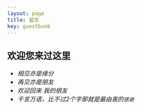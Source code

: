 ```yaml
---
layout: page
title: 留言
key: guestbook
---
```

**欢迎您来过这里**
--------------------------------
* *相见亦是缘分*
* *再见亦是朋友*
* *欢迎回来 我的朋友*
* *千言万语，比不过2个字那就是最由衷的`感谢`*



<!--定义留言填写板-->
<style type="text/css">
.ds-sync{
display:none !important;
}
</style>
<div class="ds-thread" data-order="desc" data-thread-key="{{ page.url }}" data-title="{{page.title}}" data-url="{{ site.production_url }}{{ page.url }}"></div>
<script type="text/javascript">
var duoshuoQuery = {short_name:"atpeach"};
	(function() {
		var ds = document.createElement('script');
		ds.type = 'text/javascript';ds.async = true;
		ds.src = (document.location.protocol == 'https:' ? 'https:' : 'http:') + '//static.duoshuo.com/embed.js';
		ds.charset = 'UTF-8';
		(document.getElementsByTagName('head')[0]
		 || document.getElementsByTagName('body')[0]).appendChild(ds);
	})();
	</script>
